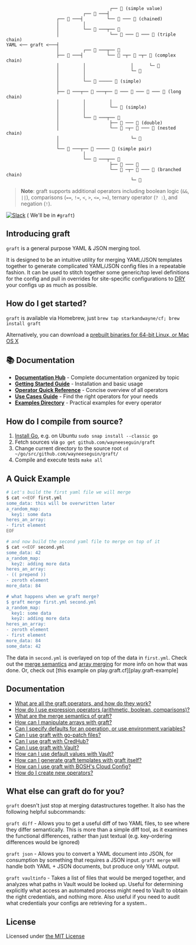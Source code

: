 ```
                                       ┌── 🍃 (simple value)
                             ┌── 🌿 ───┤
                   ┌── 🌲 ───┤         └── 🍂 ─── 🍁 (chained)
                   │         │
                   │         └── 🌱 ───┬── 🌸
                   │                   └── 🌼 ─── 🌺 ─── 🌻 (triple chain)
YAML <── graft <───┤
                   │         ┌── 🌾 ───┬── 🍃
                   ├── 🌳 ───┤         └── 🍂 ─┬─ 🍁 ─┬─ 🌸 (complex chain)
                   │         │                 │      └─ 🌼
                   │         │                 └─ 🌺
                   │         │
                   │         └── 🌿 ───── 🌻 (simple)
                   │
                   ├── 🌴 ───┬── 🌱 ───┬── 🍃 ─── 🍂 ─── 🍁 ─── 🌸 (long chain)
                   │         │         │
                   │         │         └── 🌼 (simple)
                   │         │
                   │         └── 🌾 ───┬── 🌺
                   │                   ├── 🌻 ─── 🍃 (double)
                   │                   └── 🍂 ─┬─ 🍁 ─── 🌸 (nested chain)
                   │                           └─ 🌼
                   │
                   └── 🌵 ───┬── 🌺 ───── 🌻 (simple pair)
                             │
                             └── 🌿 ───┬── 🍃
                                       ├── 🍂 ─── 🍁
                                       └── 🌸 ─┬─ 🌼 ─── 🌺 (branched chain)
                                               └─ 🌻
```

> **Note**: graft supports additional operators including boolean logic (`&&`, `||`), comparisons (`==`, `!=`, `<`, `>`, `<=`, `>=`), ternary operator (`? :`), and negation (`!`).

[![Slack][slack-badge]][slack-channel] ( We'll be in `#graft`)

## Introducing graft

`graft` is a general purpose YAML & JSON merging tool.

It is designed to be an intuitive utility for merging YAML/JSON templates together
to generate complicated YAML/JSON config files in a repeatable fashion. It can be used
to stitch together some generic/top level definitions for the config and pull in overrides
for site-specific configurations to [DRY][dry-definition] your configs up as much as possible.

## How do I get started?

`graft` is available via Homebrew, just `brew tap starkandwayne/cf; brew install graft`

Alternatively, you can download a [prebuilt binaries for 64-bit Linux, or Mac OS X][releases]

## 📚 Documentation

- **[Documentation Hub](docs/index.md)** - Complete documentation organized by topic
- **[Getting Started Guide](docs/getting-started.md)** - Installation and basic usage
- **[Operator Quick Reference](docs/reference/operator-quick-reference.md)** - Concise overview of all operators
- **[Use Cases Guide](docs/reference/use-cases.md)** - Find the right operators for your needs
- **[Examples Directory](examples/)** - Practical examples for every operator

## How do I compile from source?

1. [Install Go][install-go], e.g. on Ubuntu `sudo snap install --classic go`
1. Fetch sources via `go get github.com/wayneeseguin/graft`
1. Change current directory to the source root `cd ~/go/src/github.com/wayneeseguin/graft/`
1. Compile and execute tests `make all`

## A Quick Example

```sh
# Let's build the first yaml file we will merge
$ cat <<EOF first.yml
some_data: this will be overwritten later
a_random_map:
  key1: some data
heres_an_array:
- first element
EOF

# and now build the second yaml file to merge on top of it
$ cat <<EOF second.yml
some_data: 42
a_random_map:
  key2: adding more data
heres_an_array:
- (( prepend ))
- zeroth element
more_data: 84

# what happens when we graft merge?
$ graft merge first.yml second.yml
a_random_map:
  key1: some data
  key2: adding more data
heres_an_array:
- zeroth element
- first element
more_data: 84
some_data: 42
```

The data in `second.yml` is overlayed on top of the data in `first.yml`. Check out the
[merge semantics][merge-semantics] and [array merging][array-merge] for more info on how that was done. Or,
check out [this example on play.graft.cf][play.graft-example]

## Documentation

- [What are all the graft operators, and how do they work?][operator-docs]
- [How do I use expression operators (arithmetic, boolean, comparisons)?][expression-operators]
- [What are the merge semantics of graft?][merge-semantics]
- [How can I manipulate arrays with graft?][array-merge]
- [Can I specify defaults for an operation, or use environment variables?][env-var-defaults]
- [Can I use graft with go-patch files?][go-patch-support]
- [Can I use graft with CredHub?][credhub-support]
- [Can I use graft with Vault?][vault-support]
- [How can I use default values with Vault?][vault-defaults]
- [How can I generate graft templates with graft itself?][defer]
- [How can I use graft with BOSH's Cloud Config?][cloud-config-support]
- [How do I create new operators?][operator-api]

## What else can graft do for you?

`graft` doesn't just stop at merging datastructures together. It also has the following
helpful subcommands:

`graft diff` - Allows you to get a useful diff of two YAML files, to see where they differ
semantically. This is more than a simple diff tool, as it examines the functional differences,
rather than just textual (e.g. key-ordering differences would be ignored)

`graft json` - Allows you to convert a YAML document into JSON, for consumption by something
that requires a JSON input. `graft merge` will handle both YAML + JSON documents, but produce
only YAML output.

`graft vaultinfo` - Takes a list of files that would be merged together, and analyzes what paths
in Vault would be looked up. Useful for determining explicitly what access an automated process
might need to Vault to obtain the right credentials, and nothing more. Also useful if you need
to audit what credentials your configs are retrieving for a system..

## License

Licensed under [the MIT License][license]


[slack-channel]:        https://cloudfoundry.slack.com/messages/graft/
[slack-badge]:          http://slack.cloudfoundry.org/badge.svg
[dry-definition]:       https://en.wikipedia.org/wiki/Don%27t_repeat_yourself
[releases]:             https://github.com/wayneeseguin/graft/releases/
[operator-docs]:        https://github.com/wayneeseguin/graft/blob/master/docs/operators/README.md
[expression-operators]: https://github.com/wayneeseguin/graft/blob/master/doc/expression-operators.md
[merge-semantics]:      https://github.com/wayneeseguin/graft/blob/master/doc/merging.md
[array-merge]:          https://github.com/wayneeseguin/graft/blob/master/doc/array-merging.md
[env-var-defaults]:     https://github.com/wayneeseguin/graft/blob/master/doc/environment-variables-and-defaults.md
[go-patch-support]:     https://github.com/wayneeseguin/graft/blob/master/doc/merging-go-patch-files.md
[credhub-support]:      https://github.com/wayneeseguin/graft/blob/master/doc/integrating-with-credhub.md
[vault-support]:        https://github.com/wayneeseguin/graft/blob/master/doc/pulling-creds-from-vault.md
[vault-defaults]:       https://github.com/wayneeseguin/graft/blob/master/doc/vault-defaults.md
[defer]:                https://github.com/wayneeseguin/graft/blob/master/doc/generating-graft-with-graft.md
[cloud-config-support]: https://github.com/wayneeseguin/graft/blob/master/doc/integrating-with-cloud-config.md
[operator-api]:         https://github.com/wayneeseguin/graft/blob/master/doc/operator-api.md
[license]:              https://github.com/wayneeseguin/graft/blob/master/LICENSE
[install-go]:           https://golang.org/doc/install
